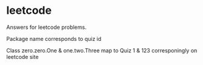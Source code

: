 # leetcode

Answers for leetcode problems.

Package name corresponds to quiz id

Class zero.zero.One & one.two.Three map to Quiz 1 & 123 corresponingly on leetcode site

